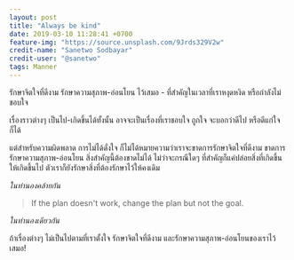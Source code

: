 ```yaml
---
layout: post
title: "Always be kind"
date: 2019-03-10 11:28:41 +0700
feature-img: "https://source.unsplash.com/9Jrds329V2w"
credit-name: "Sanetwo Sodbayar"
credit-user: "@sanetwo"
tags: Manner
---
```

รักษาจิตใจที่ดีงาม รักษาความสุภาพ-อ่อนโยน ไว้เสมอ - ที่สำคัญในเวลาที่เราหงุดหงิด หรือกำลังไม่ชอบใจ

เรื่องราวต่างๆ เป็นไป-เกิดขึ้นได้ทั้งนั้น อาจจะเป็นเรื่องที่เราชอบใจ ถูกใจ จะบอกว่าดีไป หรือดีแก่ใจก็ได้

แต่สำหรับความผิดพลาด การไม่ได้ดั่งใจ ก็ไม่ได้หมายความว่าเราจะขาดการรักษาจิตใจที่ดีงาม ขาดการรักษาความสุภาพ-อ่อนโยน สิ่งสำคัญนี้ต้องขาดไม่ได้ ไม่ว่าจะกรณีใดๆ ที่สำคัญก็แค่ปล่อยสิ่งที่เกิดขึ้น ให้เกิดขึ้นไป ตัวเราก็ยังรักษาสิ่งที่ต้องรักษาไว้ให้คงเดิม

*ในทำนองคล้ายกัน*

> If the plan doesn't work, change the plan but not the goal.

*ในทำนองเดียวกัน*

ถ้าเรื่องต่างๆ ไม่เป็นไปตามที่เราตั้งใจ รักษาจิตใจที่ดีงาม และรักษาความสุภาพ-อ่อนโยนของเราไว้เสมอ!
